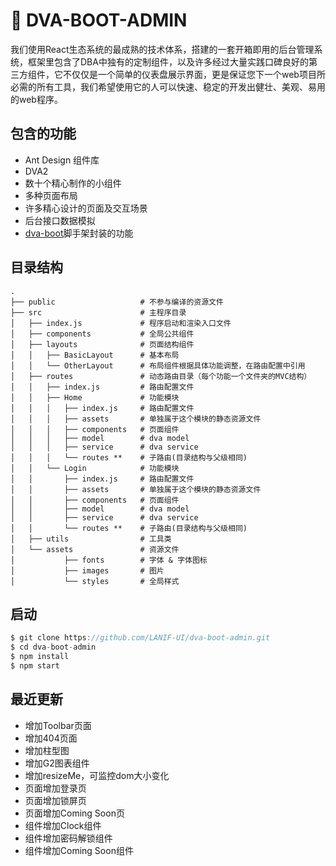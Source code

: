 # :beginner: DVA-BOOT-ADMIN

我们使用React生态系统的最成熟的技术体系，搭建的一套开箱即用的后台管理系统，框架里包含了DBA中独有的定制组件，以及许多经过大量实践口碑良好的第三方组件，它不仅仅是一个简单的仪表盘展示界面，更是保证您下一个web项目所必需的所有工具，我们希望使用它的人可以快速、稳定的开发出健壮、美观、易用的web程序。

## 包含的功能
- Ant Design 组件库
- DVA2
- 数十个精心制作的小组件
- 多种页面布局
- 许多精心设计的页面及交互场景
- 后台接口数据模拟
- [dva-boot](https://github.com/LANIF-UI/dva-boot)脚手架封装的功能

## 目录结构
```
.
├── public                   # 不参与编译的资源文件
├── src                      # 主程序目录
│   ├── index.js             # 程序启动和渲染入口文件
│   ├── components           # 全局公共组件
│   ├── layouts              # 页面结构组件
│   │   ├── BasicLayout      # 基本布局
│   │   └── OtherLayout      # 布局组件根据具体功能调整，在路由配置中引用
│   ├── routes               # 动态路由目录（每个功能一个文件夹的MVC结构）
│   │   ├── index.js         # 路由配置文件
│   │   ├── Home             # 功能模块
│   │   │   ├── index.js     # 路由配置文件
│   │   │   ├── assets       # 单独属于这个模块的静态资源文件
│   │   │   ├── components   # 页面组件
│   │   │   ├── model        # dva model
│   │   │   ├── service      # dva service
│   │   │   └── routes **    # 子路由(目录结构与父级相同)
│   │   └── Login            # 功能模块
│   │       ├── index.js     # 路由配置文件
│   │       ├── assets       # 单独属于这个模块的静态资源文件
│   │       ├── components   # 页面组件
│   │       ├── model        # dva model
│   │       ├── service      # dva service
│   │       └── routes **    # 子路由(目录结构与父级相同)
│   ├── utils                # 工具类
│   └── assets               # 资源文件
│           ├── fonts        # 字体 & 字体图标
│           ├── images       # 图片
│           └── styles       # 全局样式
```

## 启动

``` javascript
$ git clone https://github.com/LANIF-UI/dva-boot-admin.git
$ cd dva-boot-admin
$ npm install
$ npm start
```

## 最近更新
- 增加Toolbar页面
- 增加404页面
- 增加柱型图
- 增加G2图表组件
- 增加resizeMe，可监控dom大小变化
- 页面增加登录页
- 页面增加锁屏页
- 页面增加Coming Soon页
- 组件增加Clock组件
- 组件增加密码解锁组件
- 组件增加Coming Soon组件
